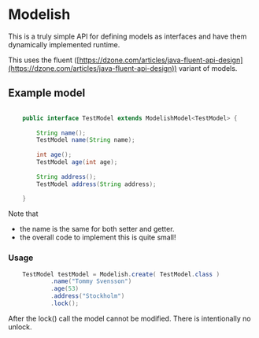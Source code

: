 # Modelish

This is a truly simple API for defining models as interfaces and have them dynamically implemented runtime. 

This uses the fluent ([https://dzone.com/articles/java-fluent-api-design](https://dzone.com/articles/java-fluent-api-design)) variant of models.

## Example model

```java

    public interface TestModel extends ModelishModel<TestModel> {
    
        String name();
        TestModel name(String name);
    
        int age();
        TestModel age(int age);
    
        String address();
        TestModel address(String address);
    
    }
```

Note that 
- the name is the same for both setter and getter.
- the overall code to implement this is quite small!

### Usage


```java
    TestModel testModel = Modelish.create( TestModel.class )
            .name("Tommy Svensson")
            .age(53)
            .address("Stockholm")
            .lock();

```

After the lock() call the model cannot be modified. There is intentionally no unlock.

